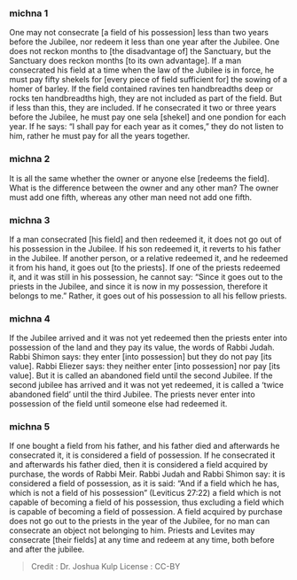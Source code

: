 
### michna 1
One may not consecrate [a field of his possession] less than two years before the Jubilee, nor redeem it less than one year after the Jubilee. One does not reckon months to [the disadvantage of] the Sanctuary, but the Sanctuary does reckon months [to its own advantage]. If a man consecrated his field at a time when the law of the Jubilee is in force, he must pay fifty shekels for [every piece of field sufficient for] the sowing of a homer of barley. If the field contained ravines ten handbreadths deep or rocks ten handbreadths high, they are not included as part of the field. But if less than this, they are included. If he consecrated it two or three years before the Jubilee, he must pay one sela [shekel] and one pondion for each year. If he says: “I shall pay for each year as it comes,” they do not listen to him, rather he must pay for all the years together.

### michna 2
It is all the same whether the owner or anyone else [redeems the field]. What is the difference between the owner and any other man? The owner must add one fifth, whereas any other man need not add one fifth.

### michna 3
If a man consecrated [his field] and then redeemed it, it does not go out of his possession in the Jubilee. If his son redeemed it, it reverts to his father in the Jubilee. If another person, or a relative redeemed it, and he redeemed it from his hand, it goes out [to the priests]. If one of the priests redeemed it, and it was still in his possession, he cannot say: “Since it goes out to the priests in the Jubilee, and since it is now in my possession, therefore it belongs to me.” Rather, it goes out of his possession to all his fellow priests.

### michna 4
If the Jubilee arrived and it was not yet redeemed then the priests enter into possession of the land and they pay its value, the words of Rabbi Judah. Rabbi Shimon says: they enter [into possession] but they do not pay [its value]. Rabbi Eliezer says: they neither enter [into possession] nor pay [its value]. But it is called an abandoned field until the second Jubilee. If the second jubilee has arrived and it was not yet redeemed, it is called a ‘twice abandoned field’ until the third Jubilee. The priests never enter into possession of the field until someone else had redeemed it.

### michna 5
If one bought a field from his father, and his father died and afterwards he consecrated it, it is considered a field of possession. If he consecrated it and afterwards his father died, then it is considered a field acquired by purchase, the words of Rabbi Meir. Rabbi Judah and Rabbi Shimon say: it is considered a field of possession, as it is said: “And if a field which he has, which is not a field of his possession” (Leviticus 27:22) a field which is not capable of becoming a field of his possession, thus excluding a field which is capable of becoming a field of possession. A field acquired by purchase does not go out to the priests in the year of the Jubilee, for no man can consecrate an object not belonging to him. Priests and Levites may consecrate [their fields] at any time and redeem at any time, both before and after the jubilee.

>Credit : Dr. Joshua Kulp
>License : CC-BY